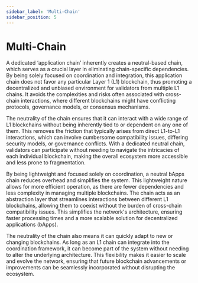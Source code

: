 ```yaml
---
sidebar_label: 'Multi-Chain'
sidebar_position: 5
---
```


# Multi-Chain

A dedicated ‘application chain’ inherently creates a neutral-based chain, which serves as a crucial layer in eliminating chain-specific dependencies. By being solely focused on coordination and integration, this application chain does not favor any particular Layer 1 (L1) blockchain, thus promoting a decentralized and unbiased environment for validators from multiple L1 chains. It avoids the complexities and risks often associated with cross-chain interactions, where different blockchains might have conflicting protocols, governance models, or consensus mechanisms.

The neutrality of the chain ensures that it can interact with a wide range of L1 blockchains without being inherently tied to or dependent on any one of them. This removes the friction that typically arises from direct L1-to-L1 interactions, which can involve cumbersome compatibility issues, differing security models, or governance conflicts. With a dedicated neutral chain, validators can participate without needing to navigate the intricacies of each individual blockchain, making the overall ecosystem more accessible and less prone to fragmentation.

By being lightweight and focused solely on coordination, a neutral bApps chain reduces overhead and simplifies the system. This lightweight nature allows for more efficient operation, as there are fewer dependencies and less complexity in managing multiple blockchains. The chain acts as an abstraction layer that streamlines interactions between different L1 blockchains, allowing them to coexist without the burden of cross-chain compatibility issues. This simplifies the network's architecture, ensuring faster processing times and a more scalable solution for decentralized applications (bApps).

The neutrality of the chain also means it can quickly adapt to new or changing blockchains. As long as an L1 chain can integrate into the coordination framework, it can become part of the system without needing to alter the underlying architecture. This flexibility makes it easier to scale and evolve the network, ensuring that future blockchain advancements or improvements can be seamlessly incorporated without disrupting the ecosystem.